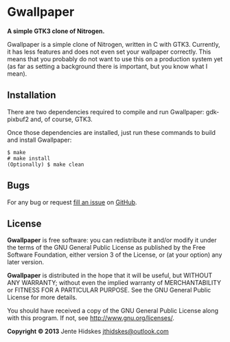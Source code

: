 Gwallpaper
=========

**A simple GTK3 clone of Nitrogen.**

Gwallpaper is a simple clone of Nitrogen, written in C with GTK3. Currently, it has less features and
does not even set your wallpaper correctly. This means that you probably do not want to use this on a
production system yet (as far as setting a background there is important, but you know what I mean).

Installation
------------

There are two dependencies required to compile and run Gwallpaper: gdk-pixbuf2 and, of course, GTK3.

Once those dependencies are installed, just run these commands to build and install Gwallpaper:

    $ make
    # make install
    (Optionally) $ make clean

Bugs
----

For any bug or request [fill an issue][bug] on [GitHub][ghp].

  [bug]: https://github.com/Unia/gwallpaper/issues
  [ghp]: https://github.com/Unia/gwallpaper

License
-------
**Gwallpaper** is free software: you can redistribute it and/or modify it under the terms of the GNU General Public License as published by the Free Software Foundation, either version 3 of the License, or (at your option) any later version.

**Gwallpaper** is distributed in the hope that it will be useful, but WITHOUT ANY WARRANTY; without even the implied warranty of MERCHANTABILITY or FITNESS FOR A PARTICULAR PURPOSE. See the GNU General Public License for more details.

You should have received a copy of the GNU General Public License along with this program. If not, see <http://www.gnu.org/licenses/>.

**Copyright © 2013** Jente Hidskes <jthidskes@outlook.com>
